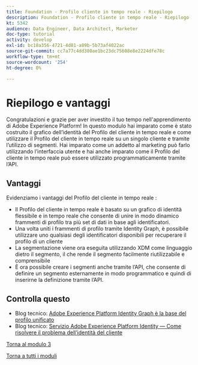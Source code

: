 ```yaml
---
title: Foundation - Profilo cliente in tempo reale - Riepilogo
description: Foundation - Profilo cliente in tempo reale - Riepilogo
kt: 5342
audience: Data Engineer, Data Architect, Marketer
doc-type: tutorial
activity: develop
exl-id: bc18a356-4721-4d81-a89b-5b73af4022ac
source-git-commit: cc7a77c4dd380ae1bc23dc75608e8e2224dfe78c
workflow-type: tm+mt
source-wordcount: '254'
ht-degree: 0%

---
```


# Riepilogo e vantaggi

Congratulazioni e grazie per aver investito il tuo tempo nell&#39;apprendimento di Adobe Experience Platform!
In questo modulo hai imparato come è stato costruito il grafico dell’identità del Profilo del cliente in tempo reale e come utilizzare il Profilo del cliente in tempo reale su un singolo cliente e tramite l’utilizzo di segmenti. Hai imparato come un addetto al marketing può farlo utilizzando l’interfaccia utente e hai anche imparato come il Profilo del cliente in tempo reale può essere utilizzato programmaticamente tramite l’API.

## Vantaggi

Evidenziamo i vantaggi del Profilo del cliente in tempo reale :

- Il Profilo del cliente in tempo reale è basato su un grafico di identità flessibile e in tempo reale che consente di unire in modo dinamico frammenti di profilo tra più set di dati in base agli identificatori.
- Una volta uniti i frammenti di profilo tramite Identity Graph, è possibile utilizzare uno qualsiasi degli identificatori disponibili per recuperare il profilo di un cliente
- La segmentazione viene ora eseguita utilizzando XDM come linguaggio dietro il segmento, il che rende il segmento facilmente riutilizzabile e comprensibile
- È ora possibile creare i segmenti anche tramite l’API, che consente di definire un segmento esternamente in modo programmatico e quindi di inserirne la definizione tramite l’API.

## Controlla questo

- Blog tecnico: [Adobe Experience Platform Identity Graph è la base del profilo unificato](https://medium.com/adobetech/adobe-experience-platform-identity-graph-is-the-foundation-for-the-unified-profile-e8435d26dce7)
- Blog tecnico: [Servizio Adobe Experience Platform Identity — Come risolvere il problema dell’identità del cliente](https://medium.com/adobetech/adobe-experience-platforms-identity-service-how-to-solve-the-customer-identity-conundrum-f95e22d16ea9)

[Torna al modulo 3](./real-time-customer-profile.md)

[Torna a tutti i moduli](../../overview.md)
